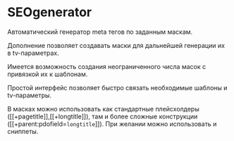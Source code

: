 # SEOgenerator
Автоматический генератор meta тегов по заданным маскам.

Дополнение позволяет создавать маски для дальнейшей генерации их в tv-параметрах.

Имеется возможность создания неограниченного числа масок с привязкой их к шаблонам.

Простой интерфейс позволяет быстро связать необходимые шаблоны и tv-параметры.

В масках можно использовать как стандартные плейсхолдеры ([[+pagetitle]],[[+longtitle]]), там и более сложные конструкции ([[+parent:pdofield=`longtitle`]]). При желании можно использовать и сниппеты.
